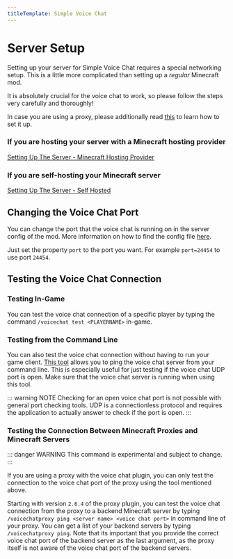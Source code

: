 ```yaml
---
titleTemplate: Simple Voice Chat
---
```


# Server Setup

Setting up your server for Simple Voice Chat requires a special networking setup.
This is a little more complicated than setting up a *regular* Minecraft mod.

It is absolutely crucial for the voice chat to work, so please follow the steps very carefully and thoroughly!

In case you are using a proxy, please additionally read [this](proxy_setup) to learn how to set it up.

### If you are hosting your server with a Minecraft hosting provider

[Setting Up The Server - Minecraft Hosting Provider](server_setup_mc_hosting)

### If you are self-hosting your Minecraft server

[Setting Up The Server - Self Hosted](server_setup_self_hosted)

## Changing the Voice Chat Port

You can change the port that the voice chat is running on in the server config of the mod.
More information on how to find the config file [here](server_config).

Just set the property `port` to the port you want.
For example `port=24454` to use port `24454`.

## Testing the Voice Chat Connection

### Testing In-Game

You can test the voice chat connection of a specific player by typing the command `/voicechat test <PLAYERNAME>` in-game.

### Testing from the Command Line

You can also test the voice chat connection without having to run your game client.
[This tool](https://github.com/henkelmax/svc-cli-utils) allows you to ping the voice chat server from your command line.
This is especially useful for just testing if the voice chat UDP port is open.
Make sure that the voice chat server is running when using this tool.

::: warning NOTE
Checking for an open voice chat port is not possible with general port checking tools.
UDP is a connectionless protocol and requires the application to actually answer to check if the port is open.
:::

### Testing the Connection Between Minecraft Proxies and Minecraft Servers

::: danger WARNING
This command is experimental and subject to change.
:::

If you are using a proxy with the voice chat plugin, you can only test the connection to the voice chat port of the proxy using the tool mentioned above.

Starting with version `2.6.4` of the proxy plugin, you can test the voice chat connection from the proxy to a backend Minecraft server by typing `/voicechatproxy ping <server name> <voice chat port>` in command line of your proxy.
You can get a list of your backend servers by typing `/voicechatproxy ping`. Note that its important that you provide the correct voice chat port of the backend server as the last argument, as the proxy itself is not aware of the voice chat port of the backend servers.

<ClientOnly>
    <WikiTracker name="setup"/>
</ClientOnly>
